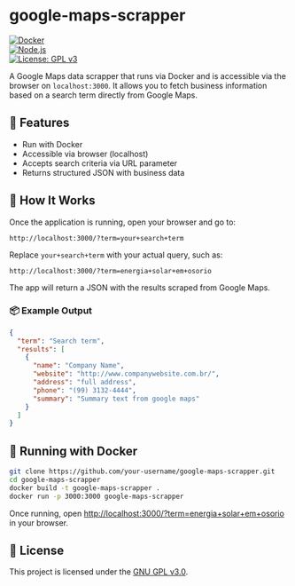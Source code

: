 # google-maps-scrapper

[![Docker](https://img.shields.io/badge/docker-ready-blue?logo=docker)](https://www.docker.com/)  
[![Node.js](https://img.shields.io/badge/node.js-18.x-green?logo=node.js)](https://nodejs.org/)  
[![License: GPL v3](https://img.shields.io/badge/License-GPLv3-blue.svg)](https://www.gnu.org/licenses/gpl-3.0)

A Google Maps data scrapper that runs via Docker and is accessible via the browser on `localhost:3000`. It allows you to fetch business information based on a search term directly from Google Maps.

## 🚀 Features

- Run with Docker
- Accessible via browser (localhost)
- Accepts search criteria via URL parameter
- Returns structured JSON with business data

## 🔧 How It Works

Once the application is running, open your browser and go to:

```
http://localhost:3000/?term=your+search+term
```

Replace `your+search+term` with your actual query, such as:

```
http://localhost:3000/?term=energia+solar+em+osorio
```

The app will return a JSON with the results scraped from Google Maps.

### 📦 Example Output

```json
{
  "term": "Search term",
  "results": [
    {
      "name": "Company Name",
      "website": "http://www.companywebsite.com.br/",
      "address": "full address",
      "phone": "(99) 3132-4444",
      "summary": "Summary text from google maps"
    }
  ]
}
```

## 🐳 Running with Docker

```bash
git clone https://github.com/your-username/google-maps-scrapper.git
cd google-maps-scrapper
docker build -t google-maps-scrapper .
docker run -p 3000:3000 google-maps-scrapper
```

Once running, open [http://localhost:3000/?term=energia+solar+em+osorio](http://localhost:3000/?term=energia+solar+em+osorio) in your browser.

## 📄 License

This project is licensed under the [GNU GPL v3.0](https://www.gnu.org/licenses/gpl-3.0).
